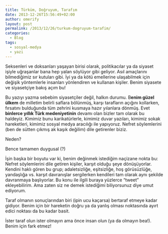 ```yaml
---
title: Türküm, Doğruyum, Tarafım
date: 2013-12-26T15:56:49+02:00
author: omerify
layout: post
permalink: /2013/12/26/turkum-dogruyum-tarafim/
categories:
  - Blog
tags:
  - sosyal-medya
  - yazi
---
```


Seksenleri ve doksanları yaşayan birisi olarak, politikacılar ya da siyaset işiyle uğraşanlar bana hep yalan söylüyor gibi geliyor. Asıl amaçlarını bilmediğimiz sır kutuları gibi. İyi ya da kötü emellerine ulaşabilmek için değişik yöntemlerle insanları yönlendiren ve kullanan kişiler. Benim siyasete ve siyasetçiye bakış açım bu!

Bu yazıyı yazma sebebim siyasetçiler değil, halkın durumu. B**enim güzel ülkem** de milletim belirli saflara bölünmüş, karşı tarafların açığını kollarken, fırsatını bulduğunda tüm zehrini kusmaya hazır yılanlara dönmüş. Evet **binlerce yıllık Türk medeniyetinin** devamı olan bizler tam olarak bu haldeyiz. Kimimiz bunu karikatürlerle, kimimiz duvar yazıları, kimimiz sokak hareketleri, kimimiz sosyal medya aracılığı ile yapıyoruz. Nefret söylemlerini (ben de sütten çıkmış ak kaşık değilim) dile getirenler biziz.

Neden?

Bence tamamen duygusal (?)

İşin başka bir boyutu var ki, benim değinmek istediğim naçizane nokta bu: Nefret söylemlerini dile getiren kişiler, karşıt olduğu şeye dönüşüyorlar. Kendini haklı gören bu grup; adaletsizliğe, eşitsizliğe, hoş görüsüzlüğe, yandaşlığa vs. karşıt davranışlar sergilerken kendileri tam olarak aynı şekilde davranmaya başlıyorlar. Bu konu ile ilgili buraya yüzlerce “tweet” ekleyebilirim. Ama zaten siz ne demek istediğimi biliyorsunuz diye umut ediyorum.

Taraf olmanın sonuçlarından biri (ipin ucu kaçarsa) bertaraf etmeye kadar gidiyor. Benim için bir hareketin doğru ya da yanlış olması noktasında ayırt edici noktası da bu kadar basit.

İster taraf olun ister olmayın ama önce insan olun (ya da olmayın bea!). Benim için fark etmez!